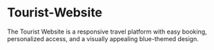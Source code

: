 # Tourist-Website
The Tourist Website is a responsive travel platform with easy booking, personalized access, and a visually appealing blue-themed design.

